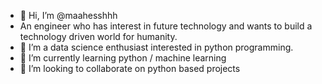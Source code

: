 - 👋 Hi, I’m @maahesshhh
- An engineer who has interest in future technology and wants to build a technology driven world for humanity.
- 👀 I’m a data science  enthusiast interested in python programming. 
- 🌱 I’m currently learning python / machine learning 
- 💞️ I’m looking to collaborate on python based projects

<!---
maahesshhh/maahesshhh is a ✨ special ✨ repository because its `README.md` (this file) appears on your GitHub profile.
You can click the Preview link to take a look at your changes.
--->
